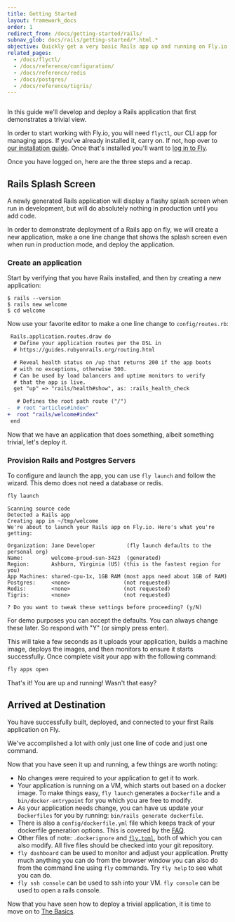 ```yaml
---
title: Getting Started
layout: framework_docs
order: 1
redirect_from: /docs/getting-started/rails/
subnav_glob: docs/rails/getting-started/*.html.*
objective: Quickly get a very basic Rails app up and running on Fly.io. This guide is the fastest way to try using Fly, so if you're short on time start here.
related_pages:
  - /docs/flyctl/
  - /docs/reference/configuration/
  - /docs/reference/redis
  - /docs/postgres/
  - /docs/reference/tigris/
---
```


<div>
  <img src="/static/images/rails-intro.webp" srcset="/static/images/rails-intro@2x.webp 2x" alt="">
</div>

In this guide we'll develop and deploy a Rails application that first
demonstrates a trivial view.

In order to start working with Fly.io, you will need `flyctl`, our CLI app for managing apps. If you've already installed it, carry on. If not, hop over to [our installation guide](/docs/flyctl/install/). Once that's installed you'll want to [log in to Fly](/docs/getting-started/sign-up-sign-in/).

Once you have logged on, here are the three steps and a recap.

## Rails Splash Screen

A newly generated Rails application will display a flashy splash screen when
run in development, but will do absolutely nothing in production until you
add code.

In order to demonstrate deployment of a Rails app on fly, we will create a new application, make
a one line change that shows the splash screen even when run in production mode,
and deploy the application.

### Create an application

Start by verifying that you have Rails installed, and then by
creating a new application:

``` shell
$ rails --version
$ rails new welcome
$ cd welcome
```

Now use your favorite editor to make a one line change to `config/routes.rb`:

``` diff
 Rails.application.routes.draw do
  # Define your application routes per the DSL in
  # https://guides.rubyonrails.org/routing.html

  # Reveal health status on /up that returns 200 if the app boots
  # with no exceptions, otherwise 500.
  # Can be used by load balancers and uptime monitors to verify
  # that the app is live.
  get "up" => "rails/health#show", as: :rails_health_check

   # Defines the root path route ("/")
-  # root "articles#index"
+  root "rails/welcome#index"
 end
 ```

 Now that we have an application that does something, albeit something trivial,
 let's deploy it.

### Provision Rails and Postgres Servers

To configure and launch the app, you can use `fly launch` and follow the
wizard.  This demo does not need a database or redis.

```cmd
fly launch
```
```output
Scanning source code
Detected a Rails app
Creating app in ~/tmp/welcome
We're about to launch your Rails app on Fly.io. Here's what you're getting:

Organization: Jane Developer          (fly launch defaults to the personal org)
Name:         welcome-proud-sun-3423  (generated)
Region:       Ashburn, Virginia (US) (this is the fastest region for you)
App Machines: shared-cpu-1x, 1GB RAM (most apps need about 1GB of RAM)
Postgres:     <none>                 (not requested)
Redis:        <none>                 (not requested)
Tigris:       <none>                 (not requested)

? Do you want to tweak these settings before proceeding? (y/N) 
```

For demo purposes you can accept the defaults.  You can always change these later.
So respond with "Y" (or simply press enter).

This will take a few seconds as it uploads your application, builds a machine image,
deploys the images, and then monitors to ensure it starts successfully. Once complete
visit your app with the following command:

```cmd
fly apps open
```

That's it!  You are up and running!  Wasn't that easy?

## Arrived at Destination

You have successfully built, deployed, and connected to your first Rails application on Fly.

We've accomplished a lot with only just one line of code and
just one command.

Now that you have seen it up and running, a few things are worth noting:

  * No changes were required to your application to get it to work.
  * Your application is running on a VM, which starts out based on a
    docker image. To make things easy, `fly launch` generates a
    `Dockerfile` and a `bin/docker-entrypoint` for you which you are free to modify.
  * As your application needs change, you can have us update your `Dockerfiles` for you by running: `bin/rails generate dockerfile`.
  * There is also a `config/dockerfile.yml` file which keeps track of your
    dockerfile generation options.  This is covered by the
    [FAQ](https://fly.io/docs/rails/getting-started/dockerfiles/).
  * Other files of note: `.dockerignore` and
    [`fly.toml`](https://fly.io/docs/reference/configuration/), both of which
    you can also modify.
    All five files should be checked into your git repository.
  * `fly dashboard` can be used to monitor and adjust your application. Pretty
    much anything you can do from the browser window you can also do from the
    command line using `fly` commands. Try `fly help` to see what you can do.
  * `fly ssh console` can be used to ssh into your VM. `fly console` can be used to open a rails console.

Now that you have seen how to deploy a trivial application, it is time
to move on to [The Basics](../../rails/the-basics/).
